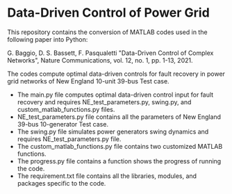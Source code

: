 # Data-Driven Control of Power Grid
This repository contains the conversion of MATLAB codes used in the following paper into Python:

G. Baggio, D. S. Bassett, F. Pasqualetti "Data-Driven Control of Complex Networks", Nature Communications, vol. 12, no. 1, pp. 1-13, 2021.

The codes compute optimal data-driven controls for fault recovery in power grid networks of New England 10-unit 39-bus Test case.

- The main.py file computes optimal data-driven control input for fault recovery and requires NE_test_parameters.py, swing.py, and custom_matlab_functions.py files.
- NE_test_parameters.py file contains all the parameters of New England 39-bus 10-generator Test case.
- The swing.py file simulates power generators swing dynamics and requires NE_test_parameters.py file.
- The custom_matlab_functions.py file contains two customized MATLAB functions.
- The progress.py file contains a function shows the progress of running the code.
- The requirement.txt file contains all the libraries, modules, and packages specific to the code.
